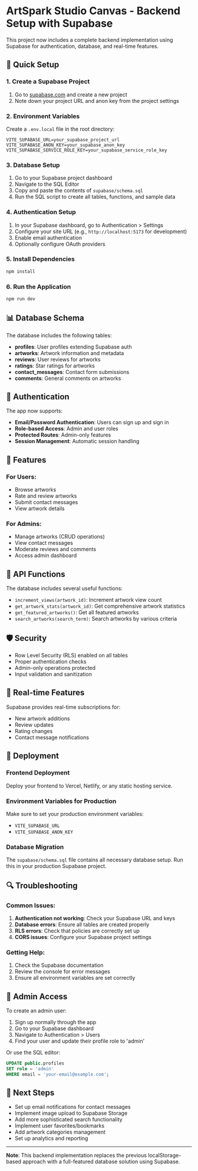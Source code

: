 # ArtSpark Studio Canvas - Backend Setup with Supabase

This project now includes a complete backend implementation using Supabase for authentication, database, and real-time features.

## 🚀 Quick Setup

### 1. Create a Supabase Project

1. Go to [supabase.com](https://supabase.com) and create a new project
2. Note down your project URL and anon key from the project settings

### 2. Environment Variables

Create a `.env.local` file in the root directory:

```env
VITE_SUPABASE_URL=your_supabase_project_url
VITE_SUPABASE_ANON_KEY=your_supabase_anon_key
VITE_SUPABASE_SERVICE_ROLE_KEY=your_supabase_service_role_key
```

### 3. Database Setup

1. Go to your Supabase project dashboard
2. Navigate to the SQL Editor
3. Copy and paste the contents of `supabase/schema.sql`
4. Run the SQL script to create all tables, functions, and sample data

### 4. Authentication Setup

1. In your Supabase dashboard, go to Authentication > Settings
2. Configure your site URL (e.g., `http://localhost:5173` for development)
3. Enable email authentication
4. Optionally configure OAuth providers

### 5. Install Dependencies

```bash
npm install
```

### 6. Run the Application

```bash
npm run dev
```

## 📊 Database Schema

The database includes the following tables:

- **profiles**: User profiles extending Supabase auth
- **artworks**: Artwork information and metadata
- **reviews**: User reviews for artworks
- **ratings**: Star ratings for artworks
- **contact_messages**: Contact form submissions
- **comments**: General comments on artworks

## 🔐 Authentication

The app now supports:

- **Email/Password Authentication**: Users can sign up and sign in
- **Role-based Access**: Admin and user roles
- **Protected Routes**: Admin-only features
- **Session Management**: Automatic session handling

## 🎨 Features

### For Users:

- Browse artworks
- Rate and review artworks
- Submit contact messages
- View artwork details

### For Admins:

- Manage artworks (CRUD operations)
- View contact messages
- Moderate reviews and comments
- Access admin dashboard

## 🔧 API Functions

The database includes several useful functions:

- `increment_views(artwork_id)`: Increment artwork view count
- `get_artwork_stats(artwork_id)`: Get comprehensive artwork statistics
- `get_featured_artworks()`: Get all featured artworks
- `search_artworks(search_term)`: Search artworks by various criteria

## 🛡️ Security

- Row Level Security (RLS) enabled on all tables
- Proper authentication checks
- Admin-only operations protected
- Input validation and sanitization

## 📱 Real-time Features

Supabase provides real-time subscriptions for:

- New artwork additions
- Review updates
- Rating changes
- Contact message notifications

## 🚀 Deployment

### Frontend Deployment

Deploy your frontend to Vercel, Netlify, or any static hosting service.

### Environment Variables for Production

Make sure to set your production environment variables:

- `VITE_SUPABASE_URL`
- `VITE_SUPABASE_ANON_KEY`

### Database Migration

The `supabase/schema.sql` file contains all necessary database setup. Run this in your production Supabase project.

## 🔍 Troubleshooting

### Common Issues:

1. **Authentication not working**: Check your Supabase URL and keys
2. **Database errors**: Ensure all tables are created properly
3. **RLS errors**: Check that policies are correctly set up
4. **CORS issues**: Configure your Supabase project settings

### Getting Help:

1. Check the Supabase documentation
2. Review the console for error messages
3. Ensure all environment variables are set correctly

## 📝 Admin Access

To create an admin user:

1. Sign up normally through the app
2. Go to your Supabase dashboard
3. Navigate to Authentication > Users
4. Find your user and update their profile role to 'admin'

Or use the SQL editor:

```sql
UPDATE public.profiles
SET role = 'admin'
WHERE email = 'your-email@example.com';
```

## 🎯 Next Steps

- Set up email notifications for contact messages
- Implement image upload to Supabase Storage
- Add more sophisticated search functionality
- Implement user favorites/bookmarks
- Add artwork categories management
- Set up analytics and reporting

---

**Note**: This backend implementation replaces the previous localStorage-based approach with a full-featured database solution using Supabase.

